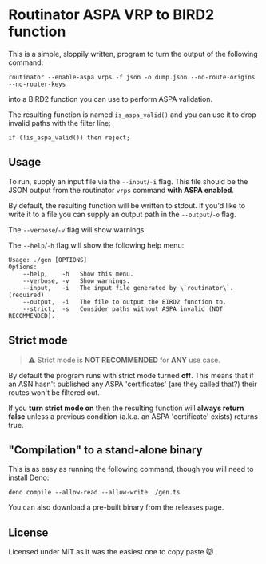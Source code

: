 # Routinator ASPA VRP to BIRD2 function

This is a simple, sloppily written, program to turn the output of the following command:

```
routinator --enable-aspa vrps -f json -o dump.json --no-route-origins --no-router-keys
```

into a BIRD2 function you can use to perform ASPA validation.

The resulting function is named `is_aspa_valid()` and you can use it to drop invalid paths with the filter line:

```
if (!is_aspa_valid()) then reject;
```

## Usage

To run, supply an input file via the `--input`/`-i` flag. This file should be the JSON output from the routinator `vrps` command **with ASPA enabled**.

By default, the resulting function will be written to stdout. If you'd like to write it to a file you can supply an output path in the `--output`/`-o` flag.

The `--verbose`/`-v` flag will show warnings.

The `--help`/`-h` flag will show the following help menu:

```
Usage: ./gen [OPTIONS]
Options:
    --help,    -h   Show this menu.
    --verbose, -v   Show warnings.
    --input,   -i   The input file generated by \`routinator\`. (required) 
    --output,  -i   The file to output the BIRD2 function to.
    --strict,  -s   Consider paths without ASPA invalid (NOT RECOMMENDED).
```

## Strict mode

> ⚠️ Strict mode is **NOT RECOMMENDED** for **ANY** use case.

By default the program runs with strict mode turned **off**. This means that if an ASN hasn't published any ASPA 'certificates' (are they called that?) their routes won't be filtered out.

If you **turn strict mode on** then the resulting function will **always return false** unless a previous condition (a.k.a. an ASPA 'certificate' exists) returns true.



## "Compilation" to a stand-alone binary

This is as easy as running the following command, though you will need to install Deno:

```
deno compile --allow-read --allow-write ./gen.ts
```

You can also download a pre-built binary from the releases page.

## License

Licensed under MIT as it was the easiest one to copy paste 🐱